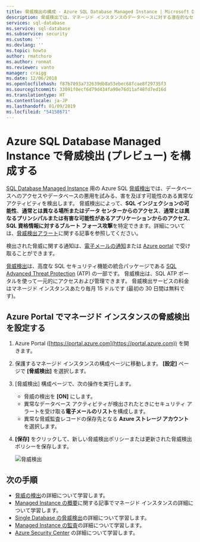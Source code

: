 ```yaml
---
title: 脅威検出の構成 - Azure SQL Database Managed Instance | Microsoft Docs
description: 脅威検出では、マネージド インスタンスのデータベースに対する潜在的なセキュリティの脅威を示す異常なデータベース アクティビティを検出します。
services: sql-database
ms.service: sql-database
ms.subservice: security
ms.custom: ''
ms.devlang: ''
ms.topic: howto
author: rmatchoro
ms.author: ronmat
ms.reviewer: vanto
manager: craigg
ms.date: 12/06/2018
ms.openlocfilehash: f87b7093a732639db8a53ebec68fcae8f29735f3
ms.sourcegitcommit: 33091f0ecf6d79d434fa90e76d11af48fd7ed16d
ms.translationtype: HT
ms.contentlocale: ja-JP
ms.lasthandoff: 01/09/2019
ms.locfileid: "54158671"
---
```

# <a name="configure-threat-detection-preview-in-azure-sql-database-managed-instance"></a>Azure SQL Database Managed Instance で脅威検出 (プレビュー) を構成する

[SQL Database Managed Instance](sql-database-managed-instance-index.yml) 用の Azure SQL [脅威検出](sql-database-threat-detection-overview.md)では、データベースへのアクセスやデータベースの悪用を試みる、害を及ぼす可能性のある異常なアクティビティを検出します。 脅威検出によって、**SQL インジェクションの可能性**、**通常とは異なる場所またはデータ センターからのアクセス**、**通常とは異なるプリンシパルまたは有害な可能性があるアプリケーションからのアクセス**、**SQL 資格情報に対するブルート フォース攻撃**を特定できます。詳細については、[脅威検出アラート](sql-database-threat-detection-overview.md#azure-sql-database-threat-detection-alerts)に関する記事を参照してください。

検出された脅威に関する通知は、[電子メールの通知](sql-database-threat-detection-overview.md#explore-anomalous-database-activities-upon-detection-of-a-suspicious-event)または [Azure portal](sql-database-threat-detection-overview.md#explore-threat-detection-alerts-for-your-database-in-the-azure-portal) で受け取ることができます。

[脅威検出](sql-database-threat-detection-overview.md)は、高度な SQL セキュリティ機能の統合パッケージである [SQL Advanced Threat Protection](sql-advanced-threat-protection.md) (ATP) の一部です。 脅威検出は、SQL ATP ポータルを使って一元的にアクセスおよび管理できます。 脅威検出サービスの料金はマネージド インスタンスあたり毎月 15 ドルです (最初の 30 日間は無料です)。

## <a name="set-up-threat-detection-for-your-managed-instance-in-the-azure-portal"></a>Azure Portal でマネージド インスタンスの脅威検出を設定する

1. Azure Portal ([https://portal.azure.com](https://portal.azure.com)) を開きます。
2. 保護するマネージド インスタンスの構成ページに移動します。 **[設定]** ページで **[脅威検出]** を選択します。
3. [脅威検出] 構成ページで、次の操作を実行します。
   - 脅威の検出を **[ON]** にします。
   - 異常なデータベース アクティビティが検出されたときにセキュリティ アラートを受け取る**電子メールのリスト**を構成します。
   - 異常な脅威監査レコードの保存先となる **Azure ストレージ アカウント**を選択します。
4. **[保存]** をクリックして、新しい脅威検出ポリシーまたは更新された脅威検出ポリシーを保存します。

   ![脅威検出](./media/sql-database-managed-instance-threat-detection/threat-detection.png)

## <a name="next-steps"></a>次の手順

- [脅威の検出](sql-database-threat-detection-overview.md)の詳細について学習します。
- [Managed Instance の概要](sql-database-managed-instance.md)に関する記事でマネージド インスタンスの詳細について学習します。
- [Single Database の脅威検出](sql-database-threat-detection.md)の詳細について学習します。
- [Managed Instance の監査](https://go.microsoft.com/fwlink/?linkid=869430)の詳細について学習します。
- [Azure Security Center](https://docs.microsoft.com/azure/security-center/security-center-intro) の詳細について学習します。
